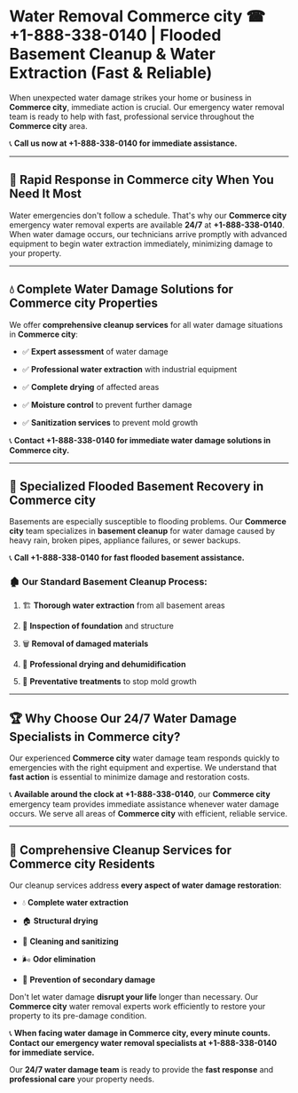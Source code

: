 # Water Removal Commerce city ☎ +1-888-338-0140 | Flooded Basement Cleanup & Water Extraction (Fast & Reliable)

When unexpected water damage strikes your home or business in **Commerce city**, immediate action is crucial. Our emergency water removal team is ready to help with fast, professional service throughout the **Commerce city** area. 

📞 **Call us now at +1-888-338-0140 for immediate assistance.**
---
## 🚀 Rapid Response in Commerce city When You Need It Most
Water emergencies don't follow a schedule. That's why our **Commerce city** emergency water removal experts are available **24/7** at **+1-888-338-0140**. When water damage occurs, our technicians arrive promptly with advanced equipment to begin water extraction immediately, minimizing damage to your property.
---
## 💧 Complete Water Damage Solutions for Commerce city Properties
We offer **comprehensive cleanup services** for all water damage situations in **Commerce city**:
- ✅ **Expert assessment** of water damage  
- ✅ **Professional water extraction** with industrial equipment  
- ✅ **Complete drying** of affected areas  
- ✅ **Moisture control** to prevent further damage  
- ✅ **Sanitization services** to prevent mold growth  
📞 **Contact +1-888-338-0140 for immediate water damage solutions in Commerce city.**
---
## 🌊 Specialized Flooded Basement Recovery in Commerce city
Basements are especially susceptible to flooding problems. Our **Commerce city** team specializes in **basement cleanup** for water damage caused by heavy rain, broken pipes, appliance failures, or sewer backups. 
📞 **Call +1-888-338-0140 for fast flooded basement assistance.**
### 🏚️ Our Standard Basement Cleanup Process:
1. 🏗️ **Thorough water extraction** from all basement areas  
2. 🔎 **Inspection of foundation** and structure  
3. 🗑️ **Removal of damaged materials**  
4. 💨 **Professional drying and dehumidification**  
5. 🚫 **Preventative treatments** to stop mold growth  
---
## 🏆 Why Choose Our 24/7 Water Damage Specialists in Commerce city?
Our experienced **Commerce city** water damage team responds quickly to emergencies with the right equipment and expertise. We understand that **fast action** is essential to minimize damage and restoration costs.
📞 **Available around the clock at +1-888-338-0140**, our **Commerce city** emergency team provides immediate assistance whenever water damage occurs. We serve all areas of **Commerce city** with efficient, reliable service.
---
## 🧹 Comprehensive Cleanup Services for Commerce city Residents
Our cleanup services address **every aspect of water damage restoration**:
- 💧 **Complete water extraction**  
- 🏠 **Structural drying**  
- 🧼 **Cleaning and sanitizing**  
- 🌬️ **Odor elimination**  
- 🚫 **Prevention of secondary damage**  
Don't let water damage **disrupt your life** longer than necessary. Our **Commerce city** water removal experts work efficiently to restore your property to its pre-damage condition.
📞 **When facing water damage in Commerce city, every minute counts. Contact our emergency water removal specialists at +1-888-338-0140 for immediate service.**
Our **24/7 water damage team** is ready to provide the **fast response** and **professional care** your property needs.
